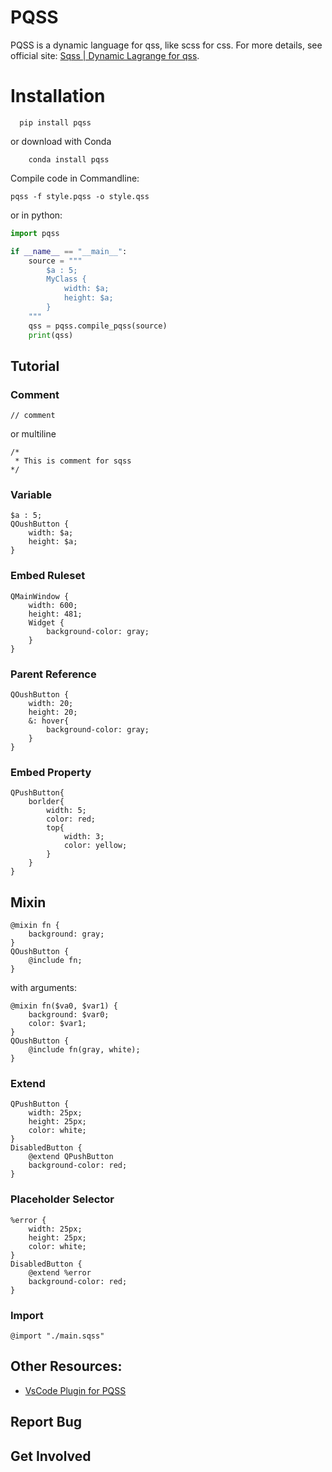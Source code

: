 # PQSS
PQSS is a dynamic language for qss, like scss for css.
For more details, see official site: [Sqss | Dynamic Lagrange for qss](lyt0628.icu/docs/sqss).

# Installation
```shell
  pip install pqss
```
or download with Conda
```shell
    conda install pqss
```
Compile code in Commandline:
```shell
pqss -f style.pqss -o style.qss
```
or in python:

```python
import pqss

if __name__ == "__main__":
    source = """
        $a : 5; 
        MyClass { 
            width: $a;
            height: $a;
        }
    """
    qss = pqss.compile_pqss(source)
    print(qss)
```

## Tutorial
### Comment
```sqss
// comment
```
or multiline 
```sqss
/*
 * This is comment for sqss
*/
```
### Variable
```sqss
$a : 5; 
QOushButton { 
    width: $a;
    height: $a; 
}
```
### Embed Ruleset
```sqss 
QMainWindow { 
    width: 600;
    height: 481; 
    Widget {
        background-color: gray;
    }
}
```
### Parent Reference

```sqss
QOushButton { 
    width: 20;
    height: 20;
    &: hover{
        background-color: gray;
    } 
}
```
### Embed Property
```sqss
QPushButton{
    borlder{
        width: 5;
        color: red;
        top{
            width: 3;
            color: yellow;
        }
    }
}
```
## Mixin
```sqss
@mixin fn {
    background: gray;
}
QOushButton { 
    @include fn;
}
```
with arguments:
```sqss
@mixin fn($va0, $var1) {
    background: $var0;
    color: $var1;
}
QOushButton { 
    @include fn(gray, white);
}
```

### Extend
```sqss
QPushButton { 
    width: 25px;
    height: 25px;
    color: white;
}
DisabledButton {
    @extend QPushButton
    background-color: red;
}
```

### Placeholder Selector
```sqss
%error { 
    width: 25px;
    height: 25px;
    color: white;
}
DisabledButton {
    @extend %error
    background-color: red;
}
```

### Import
```sqss
@import "./main.sqss"
```

## Other Resources:
- [VsCode Plugin for PQSS](#)

## Report Bug


## Get Involved

